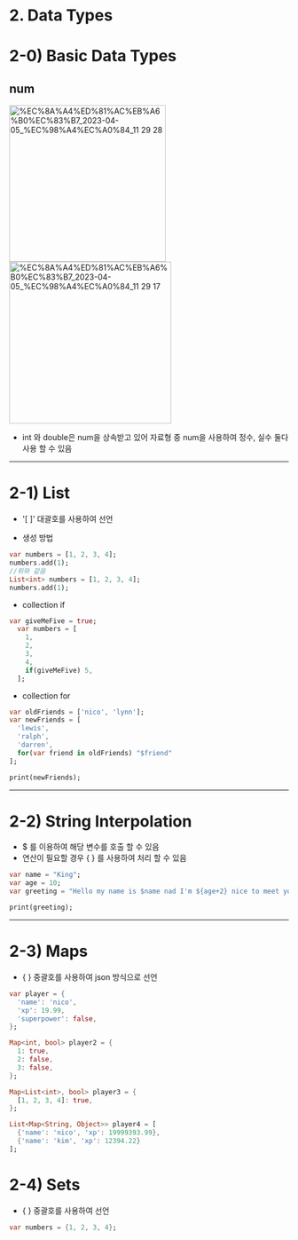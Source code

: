 # 2. Data Types

# 2-0) Basic Data Types

## num
<img width="282" alt="%EC%8A%A4%ED%81%AC%EB%A6%B0%EC%83%B7_2023-04-05_%EC%98%A4%EC%A0%84_11 29 28" src="https://user-images.githubusercontent.com/117332903/233542511-eda8d724-e51f-4975-8793-64307b8ca6e2.png">
<br>
<img width="292" alt="%EC%8A%A4%ED%81%AC%EB%A6%B0%EC%83%B7_2023-04-05_%EC%98%A4%EC%A0%84_11 29 17" src="https://user-images.githubusercontent.com/117332903/233542532-83bb3db6-d4e3-42f1-9e6d-79b212575709.png">


- int 와 double은 num을 상속받고 있어 자료형 중 num을 사용하여 정수, 실수 둘다 사용 할 수 있음

---

# 2-1) List

- '[ ]' 대괄호를 사용하여 선언

- 생성 방법

```dart
var numbers = [1, 2, 3, 4];
numbers.add(1);
//위와 같음
List<int> numbers = [1, 2, 3, 4];
numbers.add(1);
```

- collection if

```dart
var giveMeFive = true;
  var numbers = [
    1, 
    2, 
    3, 
    4,
    if(giveMeFive) 5,
  ];
```

- collection for

```dart
var oldFriends = ['nico', 'lynn'];
var newFriends = [
  'lewis',
  'ralph',
  'darren',
  for(var friend in oldFriends) "$friend"
];

print(newFriends);
```

---

# 2-2) String Interpolation

- $ 를 이용하여 해당 변수를 호출 할 수 있음
- 연산이 필요할 경우 { } 를 사용하여 처리 할 수 있음

```dart
var name = "King";
var age = 10;
var greeting = "Hello my name is $name nad I'm ${age+2} nice to meet you!";

print(greeting);
```

---

# 2-3) Maps

- { } 중괄호를 사용하여 json 방식으로 선언

```dart
var player = {
  'name': 'nico',
  'xp': 19.99,
  'superpower': false,
};

Map<int, bool> player2 = {
  1: true,
  2: false,
  3: false,
};

Map<List<int>, bool> player3 = {
  [1, 2, 3, 4]: true,
};

List<Map<String, Object>> player4 = [
  {'name': 'nico', 'xp': 19999393.99},
  {'name': 'kim', 'xp': 12394.22}
];
```

# 2-4) Sets

- { } 중괄호를 사용하여 선언

```dart
var numbers = {1, 2, 3, 4};
```
